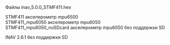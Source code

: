 
Файлы inav_5.0.0_STMF411.hex  

STMF411				акселерометр mpu6500  
STMF411_mpu6050			акселерометр mpu6050  
STMF411_mpu6050_noSDcard	акселерометр mpu6050 без поддержки SD  

INAV 2.6.1 без поддержки SD